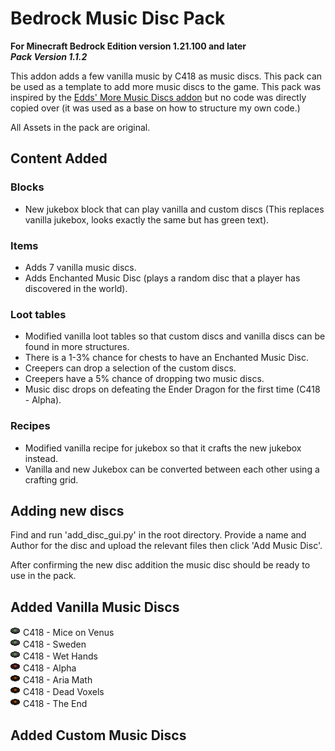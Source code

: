 # Bedrock Music Disc Pack

**For Minecraft Bedrock Edition version 1.21.100 and later**  
***Pack Version 1.1.2***

This addon adds a few vanilla music by C418 as music discs. This pack can be used as a template to add more music discs to the game. This pack was inspired by the [Edds' More Music Discs addon](https://mcpedl.com/edds-more-music-discs/) but no code was directly copied over (it was used as a base on how to structure my own code.)

All Assets in the pack are original.




## Content Added
### Blocks
- New jukebox block that can play vanilla and custom discs (This replaces vanilla jukebox, looks exactly the same but has green text).

### Items
- Adds 7 vanilla music discs.
- Adds Enchanted Music Disc (plays a random disc that a player has discovered in the world).

### Loot tables
- Modified vanilla loot tables so that custom discs and vanilla discs can be found in more structures.
- There is a 1-3% chance for chests to have an Enchanted Music Disc.
- Creepers can drop a selection of the custom discs.
- Creepers have a 5% chance of dropping two music discs.
- Music disc drops on defeating the Ender Dragon for the first time (C418 - Alpha).

### Recipes
- Modified vanilla recipe for jukebox so that it crafts the new jukebox instead.
- Vanilla and new Jukebox can be converted between each other using a crafting grid.



## Adding new discs
<!-- The python script I used to add discs is a bit rudimentary but worked well for what I needed. I might make a better script do add discs in the future.

1. Add disc texture in directory ['disc_pack_RP/textures/items/jjj_custom_discs'](./disc_pack_RP/textures/items/jjj_custom_discs/). Preferably 16x16 but other sizes can work.
2. Add OGG Verbose audio file to ['disc_pack_RP/sounds/music/game/records'](./disc_pack_RP/sounds//music/game/records/).
3. In the root folder find and run 'add_new_disc.py'.
4. Follow command line instructions. -->

Find and run 'add_disc_gui.py' in the root directory. Provide a name and Author for the disc and upload the relevant files then click 'Add Music Disc'.

After confirming the new disc addition the music disc should be ready to use in the pack.




## Added Vanilla Music Discs
![](./disc_pack_RP/textures/items/jjj_custom_discs/volume_alpha.png)
C418 - Mice on Venus  
![](./disc_pack_RP/textures/items/jjj_custom_discs/volume_alpha.png)
C418 - Sweden  
![](./disc_pack_RP/textures/items/jjj_custom_discs/volume_alpha.png)
C418 - Wet Hands  
![](./disc_pack_RP/textures/items/jjj_custom_discs/alpha.png)
C418 - Alpha  
![](./disc_pack_RP/textures/items/jjj_custom_discs/volume_beta.png)
C418 - Aria Math  
![](./disc_pack_RP/textures/items/jjj_custom_discs/volume_beta.png)
C418 - Dead Voxels  
![](./disc_pack_RP/textures/items/jjj_custom_discs/volume_beta.png)
C418 - The End




## Added Custom Music Discs
